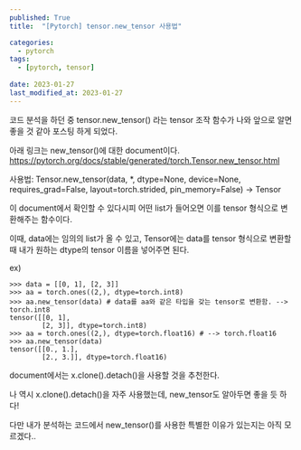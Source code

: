 ```yaml
---
published: True
title:  "[Pytorch] tensor.new_tensor 사용법"

categories:
  - pytorch
tags:
  - [pytorch, tensor]
 
date: 2023-01-27
last_modified_at: 2023-01-27
---
```


코드 분석을 하던 중 tensor.new_tensor() 라는 tensor 조작 함수가 나와 앞으로 알면 좋을 것 같아 포스팅 하게 되었다.  


아래 링크는 new_tensor()에 대한 document이다.  
<https://pytorch.org/docs/stable/generated/torch.Tensor.new_tensor.html>  
  
  
사용법: Tensor.new_tensor(data, *, dtype=None, device=None, requires_grad=False, layout=torch.strided, pin_memory=False) → Tensor  

이 document에서 확인할 수 있다시피 어떤 list가 들어오면 이를 tensor 형식으로 변환해주는 함수이다.  

이때, data에는 임의의 list가 올 수 있고, Tensor에는 data를 tensor 형식으로 변환할 때 내가 원하는 dtype의 tensor 이름을 넣어주면 된다.  
  
ex)  
```
>>> data = [[0, 1], [2, 3]]
>>> aa = torch.ones((2,), dtype=torch.int8)
>>> aa.new_tensor(data) # data를 aa와 같은 타입을 갖는 tensor로 변환함. --> torch.int8
tensor([[0, 1],
        [2, 3]], dtype=torch.int8)
>>> aa = torch.ones((2,), dtype=torch.float16) # --> torch.float16
>>> aa.new_tensor(data)
tensor([[0., 1.],
        [2., 3.]], dtype=torch.float16)
```

document에서는 x.clone().detach()을 사용할 것을 추천한다.  

나 역시 x.clone().detach()을 자주 사용했는데, new_tensor도 알아두면 좋을 듯 하다!  

다만 내가 분석하는 코드에서 new_tensor()를 사용한 특별한 이유가 있는지는 아직 모르겠다..



